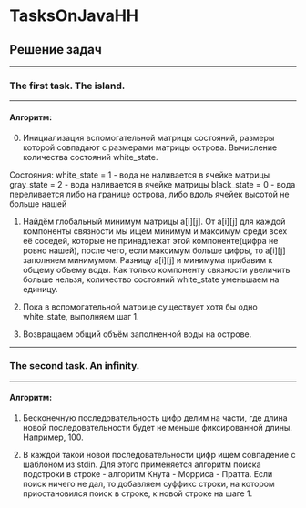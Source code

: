 # TasksOnJavaHH

## Решение задач

---------------------------

### The first task. The island.

---------------------------

#### Алгоритм:

0. Инициализация вспомогательной матрицы состояний, размеры которой совпадают с размерами матрицы острова.
Вычисление количества состояний white_state.

Состояния:
white_state = 1 - вода не наливается в ячейке матрицы
gray_state = 2 -  вода наливается в ячейке матрицы
black_state = 0 - вода переливается либо на границе острова, либо вдоль ячейек высотой не больше нашей

1. Найдём глобальный минимум матрицы a[i][j]. От a[i][j] для каждой компоненты связности мы ищем минимум и 
максимум среди всех её соседей, которые не принадлежат этой компоненте(цифра не ровно нашей), после чего, если 
максимум больше цифры, то a[i][j] заполняем минимумом. Разницу a[i][j] и минимума прибавим к общему объему воды.
Как только компоненту связности увеличить больше нельзя, количество состояний white_state уменьшаем на единицу.

2. Пока в вспомогательной матрице существует хотя бы одно white_state, выполняем шаг 1.

3. Возвращаем общий объём заполненной воды на острове.


---------------------------

### The second task. An infinity.

---------------------------

#### Алгоритм:

1. Бесконечную последовательность цифр делим на части, где длина новой последовательности будет не меньше
фиксированной длины. Например, 100.

2. В каждой такой новой последовательности цифр ищем совпадение с шаблоном из stdin. Для этого применяется
алгоритм поиска подстроки в строке - алгоритм Кнута - Морриса - Пратта. Если поиск ничего не дал, то добавляем
суффикс строки, на котором приостановился поиск в строке, к новой строке на шаге 1.